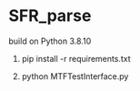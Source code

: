 # SFR_parse
build on Python 3.8.10

1. pip install -r requirements.txt

2. python MTFTestInterface.py